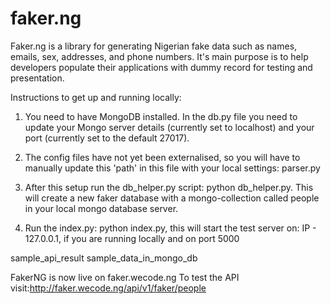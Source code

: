 # faker.ng
Faker.ng is a library for generating Nigerian fake data such as names, emails, sex, addresses, and phone numbers. It's main purpose is to help developers populate their applications with dummy record for testing and presentation. 

Instructions to get up and running locally:

1. You need to have MongoDB installed. In the db.py file you need to update your Mongo server details (currently set to localhost) and your port (currently set to the default 27017).

2. The config files have not yet been externalised, so you will have to manually update this 'path' in this file with your local settings:
parser.py

3. After this setup run the db_helper.py script: python db_helper.py.  This will create a new faker database with a mongo-collection called people in your local mongo database server. 

4. Run the index.py: python index.py, this will start the test server on:
IP - 127.0.0.1, if you are running locally and on port 5000

sample_api_result
sample_data_in_mongo_db

FakerNG is now live on faker.wecode.ng
To test the API visit:http://faker.wecode.ng/api/v1/faker/people
